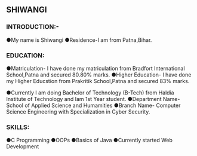 ## SHIWANGI
### INTRODUCTION:-
  ●My name is Shiwangi
  ●Residence-I am from Patna,Bihar.

  ### EDUCATION:
  ●Matriculation- I have done my matriculation from Bradfort International School,Patna and secured 80.80% marks.
  ●Higher Education- I have done my Higher Educstion from Prakritik School,Patna and secured 83% marks.

  ●Currently I am doing Bachelor of Technology (B-Tech) from Haldia Institute of Technology and Iam 1st Year student.
  ●Department Name- School of Applied Science and Humamities
  ●Branch Name- Computer Science Engineering with Specialization in Cyber Security.

### SKILLS:
  ●C Programming
  ●OOPs
  ●Basics of Java
  ●Currently started Web Development
